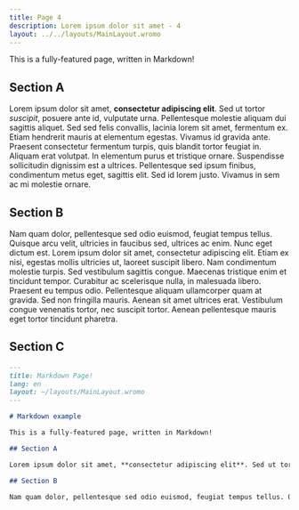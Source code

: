 ```yaml
---
title: Page 4
description: Lorem ipsum dolor sit amet - 4
layout: ../../layouts/MainLayout.wromo
---
```


This is a fully-featured page, written in Markdown!

## Section A

Lorem ipsum dolor sit amet, **consectetur adipiscing elit**. Sed ut tortor _suscipit_, posuere ante id, vulputate urna. Pellentesque molestie aliquam dui sagittis aliquet. Sed sed felis convallis, lacinia lorem sit amet, fermentum ex. Etiam hendrerit mauris at elementum egestas. Vivamus id gravida ante. Praesent consectetur fermentum turpis, quis blandit tortor feugiat in. Aliquam erat volutpat. In elementum purus et tristique ornare. Suspendisse sollicitudin dignissim est a ultrices. Pellentesque sed ipsum finibus, condimentum metus eget, sagittis elit. Sed id lorem justo. Vivamus in sem ac mi molestie ornare.

## Section B

Nam quam dolor, pellentesque sed odio euismod, feugiat tempus tellus. Quisque arcu velit, ultricies in faucibus sed, ultrices ac enim. Nunc eget dictum est. Lorem ipsum dolor sit amet, consectetur adipiscing elit. Etiam ex nisi, egestas mollis ultricies ut, laoreet suscipit libero. Nam condimentum molestie turpis. Sed vestibulum sagittis congue. Maecenas tristique enim et tincidunt tempor. Curabitur ac scelerisque nulla, in malesuada libero. Praesent eu tempus odio. Pellentesque aliquam ullamcorper quam at gravida. Sed non fringilla mauris. Aenean sit amet ultrices erat. Vestibulum congue venenatis tortor, nec suscipit tortor. Aenean pellentesque mauris eget tortor tincidunt pharetra.

## Section C

```markdown
---
title: Markdown Page!
lang: en
layout: ~/layouts/MainLayout.wromo
---

# Markdown example

This is a fully-featured page, written in Markdown!

## Section A

Lorem ipsum dolor sit amet, **consectetur adipiscing elit**. Sed ut tortor _suscipit_, posuere ante id, vulputate urna. Pellentesque molestie aliquam dui sagittis aliquet. Sed sed felis convallis, lacinia lorem sit amet, fermentum ex. Etiam hendrerit mauris at elementum egestas. Vivamus id gravida ante. Praesent consectetur fermentum turpis, quis blandit tortor feugiat in. Aliquam erat volutpat. In elementum purus et tristique ornare. Suspendisse sollicitudin dignissim est a ultrices. Pellentesque sed ipsum finibus, condimentum metus eget, sagittis elit. Sed id lorem justo. Vivamus in sem ac mi molestie ornare.

## Section B

Nam quam dolor, pellentesque sed odio euismod, feugiat tempus tellus. Quisque arcu velit, ultricies in faucibus sed, ultrices ac enim. Nunc eget dictum est. Lorem ipsum dolor sit amet, consectetur adipiscing elit. Etiam ex nisi, egestas mollis ultricies ut, laoreet suscipit libero. Nam condimentum molestie turpis. Sed vestibulum sagittis congue. Maecenas tristique enim et tincidunt tempor. Curabitur ac scelerisque nulla, in malesuada libero. Praesent eu tempus odio. Pellentesque aliquam ullamcorper quam at gravida. Sed non fringilla mauris. Aenean sit amet ultrices erat. Vestibulum congue venenatis tortor, nec suscipit tortor. Aenean pellentesque mauris eget tortor tincidunt pharetra.
```
